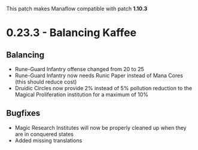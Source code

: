 This patch makes Manaflow compatible with patch **1.10.3**
# 0.23.3 - Balancing Kaffee
## Balancing
- Rune-Guard Infantry offense changed from 20 to 25
- Rune-Guard Infantry now needs Runic Paper instead of Mana Cores (this should reduce cost)
- Druidic Circles now provide 2% instead of 5% pollution reduction to the Magical Proliferation institution for a maximum of 10%
## Bugfixes
- Magic Research Institutes will now be properly cleaned up when they are in conquered states
- Added missing translations